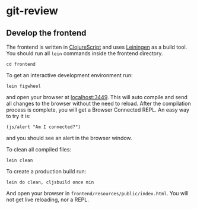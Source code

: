 # git-review

## Develop the frontend

The frontend is written in [ClojureScript](https://clojurescript.org) and uses [Leiningen](https://leiningen.org) as a build tool. You should run all `lein` commands inside the frontend directory.

    cd frontend

To get an interactive development environment run:

    lein figwheel

and open your browser at [localhost:3449](http://localhost:3449/).
This will auto compile and send all changes to the browser without the
need to reload. After the compilation process is complete, you will
get a Browser Connected REPL. An easy way to try it is:

    (js/alert "Am I connected?")

and you should see an alert in the browser window.

To clean all compiled files:

    lein clean

To create a production build run:

    lein do clean, cljsbuild once min

And open your browser in `frontend/resources/public/index.html`. You will not
get live reloading, nor a REPL. 
